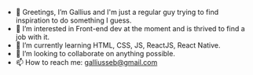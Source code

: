 - 👋 Greetings, I’m Gallius and I'm just a regular guy trying to find inspiration to do something I guess.
- 👀 I’m interested in Front-end dev at the moment and is thrived to find a job with it.
- 🌱 I’m currently learning HTML, CSS, JS, ReactJS, React Native.
- 💞️ I’m looking to collaborate on anything possible.
- 📫 How to reach me: galliusseb@gmail.com

<!---
GalliusG/GalliusG is a ✨ special ✨ repository because its `README.md` (this file) appears on your GitHub profile.
You can click the Preview link to take a look at your changes.
--->
